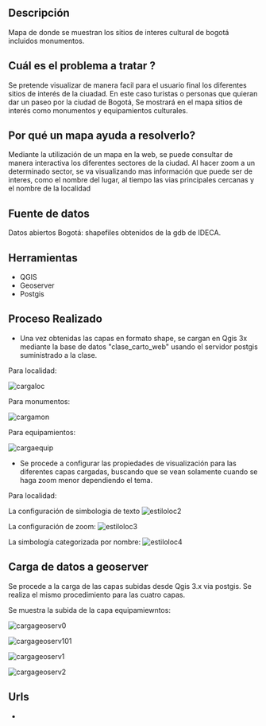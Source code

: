## Descripción

Mapa de donde se muestran los sitios de interes cultural de bogotá incluidos monumentos.

##  Cuál es el problema a tratar ?
Se pretende visualizar de manera facil para el usuario final los diferentes sitios de interés de la ciuadad. En este caso turistas o personas que quieran dar un paseo por la ciudad de Bogotá, Se mostrará en el mapa sitios de interés como monumentos y equipamientos culturales. 

##  Por qué un mapa ayuda a resolverlo?
Mediante la utilización de un mapa en la web, se puede consultar de manera interactiva los diferentes sectores de la ciudad. Al hacer zoom a un determinado sector, se va visualizando mas información que puede ser de interes, como el nombre del lugar, al tiempo las vias principales cercanas y el nombre de la localidad

## Fuente de datos

Datos abiertos Bogotá: shapefiles obtenidos de la gdb de IDECA.

##  Herramientas

- QGIS
- Geoserver
- Postgis

##  Proceso Realizado

- Una vez obtenidas las capas en formato shape, se cargan en Qgis 3x mediante la base de datos "clase_carto_web" usando el servidor postgis suministrado a la clase.

Para localidad:

![cargaloc](images/t2_import_qgis_localidad_postgis.jpg)

Para monumentos:

![cargamon](images/t2_import_qgis_monum_postgis.jpg)

Para equipamientos:

![cargaequip](images/t2_import_qgis_equipam_postgis.jpg)

- Se procede a configurar las propiedades de visualización para las diferentes capas cargadas, buscando que se vean solamente cuando se haga zoom menor dependiendo el tema.

Para localidad:

La configuración de simbologia de texto
![estiloloc2](images/t2_lab_loc2.jpg)

La configuración de zoom:
![estiloloc3](images/t2_lab_rend_loc3.jpg)

La simbología categorizada por nombre:
![estiloloc4](images/t2_lab_simbol_loc4.jpg)

## Carga de datos a geoserver

Se procede a la carga de las capas subidas desde Qgis 3.x via postgis. Se realiza el mismo procedimiento para las cuatro capas.

Se muestra la subida de la capa equipamiewntos:

![cargageoserv0](images/t2_carga_geoserver0.jpg)

![cargageoserv101](images/t2_carga_geoserver01.jpg)

![cargageoserv1](images/t2_carga_geoserver1.jpg)

![cargageoserv2](images/t2_carga_geoserver2.jpg)


##  Urls

- 

